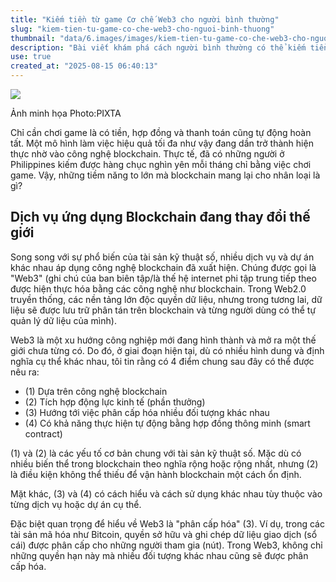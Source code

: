 ```yaml
---
title: "Kiếm tiền từ game Cơ chế Web3 cho người bình thường"
slug: "kiem-tien-tu-game-co-che-web3-cho-nguoi-binh-thuong"
thumbnail: "data/6.images/images/kiem-tien-tu-game-co-che-web3-cho-nguoi-binh-thuong.webp"
description: "Bài viết khám phá cách người bình thường có thể kiếm tiền từ việc chơi game thông qua công nghệ blockchain và Web3, với ví dụ thực tế từ Philippines."
use: true
created_at: "2025-08-15 06:40:13"
---
```


![](/images/20250815-00369455-diamond-000-1-view.webp)

Ảnh minh họa Photo:PIXTA

Chỉ cần chơi game là có tiền, hợp đồng và thanh toán cũng tự động hoàn tất. Một mô hình làm việc hiệu quả tối đa như vậy đang dần trở thành hiện thực nhờ vào công nghệ blockchain. Thực tế, đã có những người ở Philippines kiếm được hàng chục nghìn yên mỗi tháng chỉ bằng việc chơi game. Vậy, những tiềm năng to lớn mà blockchain mang lại cho nhân loại là gì?

## Dịch vụ ứng dụng Blockchain đang thay đổi thế giới

Song song với sự phổ biến của tài sản kỹ thuật số, nhiều dịch vụ và dự án khác nhau áp dụng công nghệ blockchain đã xuất hiện. Chúng được gọi là "Web3" (ghi chú của ban biên tập/là thế hệ internet phi tập trung tiếp theo được hiện thực hóa bằng các công nghệ như blockchain. Trong Web2.0 truyền thống, các nền tảng lớn độc quyền dữ liệu, nhưng trong tương lai, dữ liệu sẽ được lưu trữ phân tán trên blockchain và từng người dùng có thể tự quản lý dữ liệu của mình).

Web3 là một xu hướng công nghiệp mới đang hình thành và mở ra một thế giới chưa từng có. Do đó, ở giai đoạn hiện tại, dù có nhiều hình dung và định nghĩa cụ thể khác nhau, tôi tin rằng có 4 điểm chung sau đây có thể được nêu ra:

- (1) Dựa trên công nghệ blockchain
- (2) Tích hợp động lực kinh tế (phần thưởng)
- (3) Hướng tới việc phân cấp hóa nhiều đối tượng khác nhau
- (4) Có khả năng thực hiện tự động bằng hợp đồng thông minh (smart contract)

(1) và (2) là các yếu tố cơ bản chung với tài sản kỹ thuật số. Mặc dù có nhiều biến thể trong blockchain theo nghĩa rộng hoặc rộng nhất, nhưng (2) là điều kiện không thể thiếu để vận hành blockchain một cách ổn định.

Mặt khác, (3) và (4) có cách hiểu và cách sử dụng khác nhau tùy thuộc vào từng dịch vụ hoặc dự án cụ thể.

Đặc biệt quan trọng để hiểu về Web3 là "phân cấp hóa" (3). Ví dụ, trong các tài sản mã hóa như Bitcoin, quyền sở hữu và ghi chép dữ liệu giao dịch (sổ cái) được phân cấp cho những người tham gia (nút). Trong Web3, không chỉ những quyền hạn này mà nhiều đối tượng khác nhau cũng sẽ được phân cấp hóa.